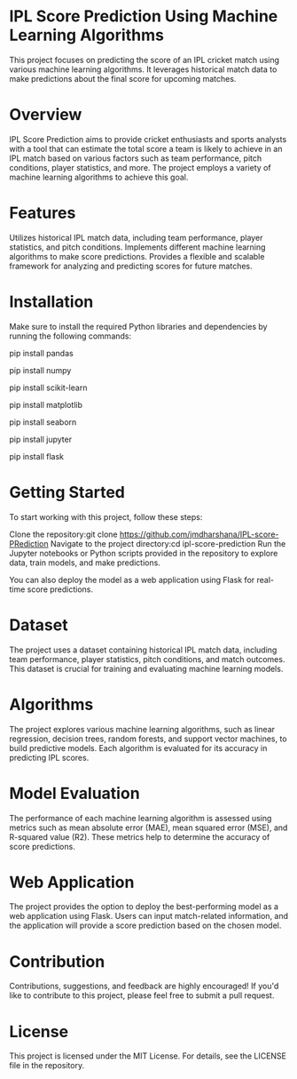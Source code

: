 

# IPL Score Prediction Using Machine Learning Algorithms
This project focuses on predicting the score of an IPL cricket match using various machine learning algorithms. It leverages historical match data to make predictions about the final score for upcoming matches.

# Overview
IPL Score Prediction aims to provide cricket enthusiasts and sports analysts with a tool that can estimate the total score a team is likely to achieve in an IPL match based on various factors such as team performance, pitch conditions, player statistics, and more. The project employs a variety of machine learning algorithms to achieve this goal.

# Features
Utilizes historical IPL match data, including team performance, player statistics, and pitch conditions.
Implements different machine learning algorithms to make score predictions.
Provides a flexible and scalable framework for analyzing and predicting scores for future matches.

# Installation
Make sure to install the required Python libraries and dependencies by running the following commands:


pip install pandas

pip install numpy

pip install scikit-learn

pip install matplotlib

pip install seaborn

pip install jupyter

pip install flask


# Getting Started
To start working with this project, follow these steps:

Clone the repository:git clone https://github.com/jmdharshana/IPL-score-PRediction
Navigate to the project directory:cd ipl-score-prediction
Run the Jupyter notebooks or Python scripts provided in the repository to explore data, train models, and make predictions.

You can also deploy the model as a web application using Flask for real-time score predictions.

# Dataset

The project uses a dataset containing historical IPL match data, including team performance, player statistics, pitch conditions, and match outcomes. This dataset is crucial for training and evaluating machine learning models.

# Algorithms

The project explores various machine learning algorithms, such as linear regression, decision trees, random forests, and support vector machines, to build predictive models. Each algorithm is evaluated for its accuracy in predicting IPL scores.

# Model Evaluation

The performance of each machine learning algorithm is assessed using metrics such as mean absolute error (MAE), mean squared error (MSE), and R-squared value (R2). These metrics help to determine the accuracy of score predictions.

# Web Application

The project provides the option to deploy the best-performing model as a web application using Flask. Users can input match-related information, and the application will provide a score prediction based on the chosen model.

# Contribution

Contributions, suggestions, and feedback are highly encouraged! If you'd like to contribute to this project, please feel free to submit a pull request.

# License

This project is licensed under the MIT License. For details, see the LICENSE file in the repository.
